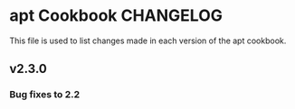 apt Cookbook CHANGELOG
======================
This file is used to list changes made in each version of the apt cookbook.


v2.3.0
------
### Bug fixes to 2.2

